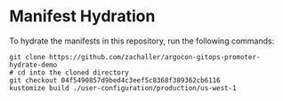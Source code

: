 # Manifest Hydration

To hydrate the manifests in this repository, run the following commands:

```shell
git clone https://github.com/zachaller/argocon-gitops-promoter-hydrate-demo
# cd into the cloned directory
git checkout 04f5490857d9bed4c3eef5c8368f389362cb6116
kustomize build ./user-configuration/production/us-west-1
```
